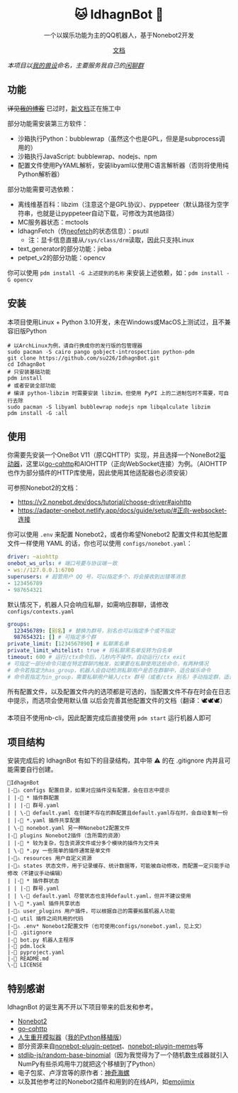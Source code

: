 <div align="center">

# 🐱 IdhagnBot 🤖

一个以娱乐功能为主的QQ机器人，基于Nonebot2开发

[文档](https://idhagnbot.su226.tk/)

</div>

*本项目以[我的兽设](https://su226.tk/2021/07/24/my-fursona/)命名，主要服务我自己的[闲聊群](https://qm.qq.com/cgi-bin/qm/qr?k=USDC9Yc0PPxBHHIVp5KIoHYSmuBHJK2u)*

## 功能
~~详见[我的博客](https://su226.tk/2022/01/12/idhagn-bot/)~~
已过时，[新文档](https://idhagnbot.su226.tk/)正在施工中

部分功能需安装第三方软件：
* 沙箱执行Python：bubblewrap（虽然这个也是GPL，但是是subprocess调用的）
* 沙箱执行JavaScript: bubblewrap、nodejs、npm
* 配置文件使用PyYAML解析，安装libyaml以使用C语言解析器（否则将使用纯Python解析器）

部分功能需要可选依赖：
* 离线维基百科：libzim（注意这个是GPL协议）、pyppeteer（默认路径为空字符串，也就是让pyppeteer自动下载，可修改为其他路径）
* MC服务器状态：mctools
* IdhagnFetch（仿[neofetch](https://github.com/dylanaraps/neofetch)的状态信息）：psutil
  * 注：显卡信息直接从`/sys/class/drm`读取，因此只支持Linux
* text_generator的部分功能：jieba
* petpet_v2的部分功能：opencv

你可以使用 `pdm install -G 上述提到的名称` 来安装上述依赖，如：`pdm install -G opencv`

## 安装
本项目使用Linux + Python 3.10开发，未在Windows或MacOS上测试过，且不兼容旧版Python
```shell
# 以ArchLinux为例，请自行换成你的发行版的包管理器
sudo pacman -S cairo pango gobject-introspection python-pdm
git clone https://github.com/su226/IdhagnBot.git
cd IdhagnBot
# 只安装基础功能
pdm install
# 或者安装全部功能
# 编译 python-libzim 时需要安装 libzim，但使用 PyPI 上的二进制包时不需要，可自行去除
sudo pacman -S libyaml bubblewrap nodejs npm libqalculate libzim
pdm install -G :all
```

## 使用
你需要先安装一个OneBot V11（原CQHTTP）实现，并且选择一个NoneBot2[驱动器](https://v2.nonebot.dev/docs/start/install-driver)，这里以[go-cqhttp](https://github.com/Mrs4s/go-cqhttp)和AIOHTTP（正向WebSocket连接）为例。（AIOHTTP也作为部分插件的HTTP库使用，因此使用其他适配器也必须安装）

可参照Nonebot2的文档：
* https://v2.nonebot.dev/docs/tutorial/choose-driver#aiohttp
* https://adapter-onebot.netlify.app/docs/guide/setup/#正向-websocket-连接

你可以使用 `.env` 来配置 Nonebot2，或者你希望Nonebot2 配置文件和其他配置文件一样使用 YAML 的话，你也可以使用 `configs/nonebot.yaml`：
```yaml
driver: ~aiohttp
onebot_ws_urls: # 端口号要与协议端一致
- ws://127.0.0.1:6700
superusers: # 超管用户 QQ 号，可以指定多个，将会接收到出错等消息
- 123456789
- 987654321
```

默认情况下，机器人只会响应私聊，如需响应群聊，请修改 `configs/contexts.yaml`
```yaml
groups:
  123456789: [别名] # 替换为群号，别名也可以指定多个或不指定
  987654321: [] # 可指定多个群
private_limit: [1234567890] # 私聊黑名单
private_limit_whitelist: true # 将私聊黑名单反转为白名单
timeout: 600 # 运行/ctx命令后，几秒内不操作，自动运行/ctx exit
# 可指定一部分命令只能在特定群聊内触发，如果要在私聊使用这些命令，有两种情况
# 命令若指定为has_group，机器人会自动检测私聊用户是否在群聊中，适合娱乐命令
# 命令若指定为in_group，需要私聊用户输入/ctx 群号（或者/ctx 别名）手动指定群，适合管理命令
```

所有配置文件，以及配置文件内的选项都是可选的，当配置文件不存在时会在日志中提示，而选项会使用默认值
以后会完善其他配置文件的文档（翻译：🕊️🕊️🕊️）

本项目不使用nb-cli，因此配置完成后直接使用 `pdm start` 运行机器人即可

## 项目结构
安装完成后的 IdhagnBot 有如下的目录结构，其中带 ⚠️ 的在 .gitignore 内并且可能需要自行创建。
```
📁IdhagnBot
|-📁⚠️ configs 配置目录，如果对应插件没有配置，会在日志中提示
| |-📁 * 插件群配置
| | |-📄 群号.yaml
| | \-📄 default.yaml 在创建不存在的群配置且default.yaml存在时，会自动复制一份
| |-📄 *.yaml 插件共享配置
| \-📄 nonebot.yaml 另一种Nonebot2配置文件
|-📁 plugins Nonebot2插件（含所需的资源）
| |-📁 * 较为复杂，包含资源文件或分多个模块的插件为文件夹
| \-📄 *.py 一些简单的插件通常是单文件
|-📁⚠️ resources 用户自定义资源
|-📁⚠️ states 状态文件，用于记录缓存、统计数据等，可能被自动修改，而配置一定只能手动修改（不建议手动编辑）
| |-📁 * 插件群状态
| | |-📄 群号.yaml
| | \-📄 default.yaml 尽管状态也支持default.yaml，但并不建议使用
| \-📄 *.yaml 插件共享状态
|-📁⚠️ user_plugins 用户插件，可以根据自己的需要拓展机器人功能
|-📁 util 插件之间共用的代码
|-📄⚠️ .env* Nonebot2配置文件（也可使用configs/nonebot.yaml，见上文）
|-📄 .gitignore
|-📄 bot.py 机器人主程序
|-📄 pdm.lock
|-📄 pyproject.yaml
|-📄 README.md
\-📄 LICENSE
```

## 特别感谢
IdhagnBot 的诞生离不开以下项目带来的启发和参考。
* [Nonebot2](https://v2.nonebot.dev/)
* [go-cqhttp](https://docs.go-cqhttp.org/)
* [人生重开模拟器](https://github.com/VickScarlet/lifeRestart)（[我的Python移植版](https://github.com/su226/LifeRestartPy)）
* 部分资源来自[nonebot-plugin-petpet](https://github.com/MeetWq/nonebot-plugin-petpet)、[nonebot-plugin-memes](https://github.com/noneplugin/nonebot-plugin-memes)等
* [stdlib-js/random-base-binomial](https://github.com/stdlib-js/random-base-binomial)（因为我觉得为了一个随机数生成器就引入NumPy有些杀鸡用牛刀就把这个移植到了Python）
* 电子包浆、卢浮宫等的原作者：[神奇海螺](https://lab.magiconch.com/)
* 以及其他参考过的Nonebot2插件和用到的在线API，如[emojimix](https://tikolu.net/emojimix/)
